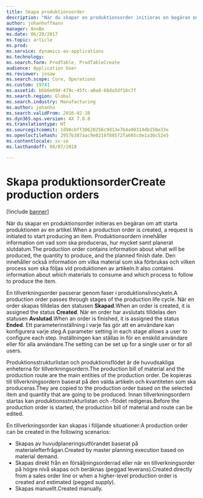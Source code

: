 ```yaml
---
title: Skapa produktionsorder
description: "När du skapar en produktionsorder initieras en begäran om att starta produktionen av en artikel. Produktionsordern innehåller information om vad som ska produceras, hur mycket samt planerat slutdatum. Den innehåller också information om vilka material som ska förbrukas och vilken process som ska följas vid produktionen av artikeln."
author: johanhoffmann
manager: AnnBe
ms.date: 06/20/2017
ms.topic: article
ms.prod: 
ms.service: dynamics-ax-applications
ms.technology: 
ms.search.form: ProdTable, ProdTableCreate
audience: Application User
ms.reviewer: josaw
ms.search.scope: Core, Operations
ms.custom: 19741
ms.assetid: bbb6e69d-479c-45fc-a0a8-66da5df16c7f
ms.search.region: Global
ms.search.industry: Manufacturing
ms.author: johanho
ms.search.validFrom: 2016-02-28
ms.dyn365.ops.version: AX 7.0.0
ms.translationtype: HT
ms.sourcegitcommit: 1d98cbff30620256c9d13e7b4a90314db150e33e
ms.openlocfilehash: 2957b387aac9e0218f88572fa605cde1a30c52e5
ms.contentlocale: sv-se
ms.lasthandoff: 08/07/2018

---
```


# <a name="create-production-orders"></a><span data-ttu-id="549e1-105">Skapa produktionsorder</span><span class="sxs-lookup"><span data-stu-id="549e1-105">Create production orders</span></span>

[!include [banner](../includes/banner.md)]

<span data-ttu-id="549e1-106">När du skapar en produktionsorder initieras en begäran om att starta produktionen av en artikel.</span><span class="sxs-lookup"><span data-stu-id="549e1-106">When a production order is created, a request is initiated to start producing an item.</span></span> <span data-ttu-id="549e1-107">Produktionsordern innehåller information om vad som ska produceras, hur mycket samt planerat slutdatum.</span><span class="sxs-lookup"><span data-stu-id="549e1-107">The production order contains information about what will be produced, the quantity to produce, and the planned finish date.</span></span> <span data-ttu-id="549e1-108">Den innehåller också information om vilka material som ska förbrukas och vilken process som ska följas vid produktionen av artikeln.</span><span class="sxs-lookup"><span data-stu-id="549e1-108">It also contains information about which materials to consume and which process to follow to produce the item.</span></span>

<span data-ttu-id="549e1-109">En tillverkningsorder passerar genom faser i produktionslivscykeln.</span><span class="sxs-lookup"><span data-stu-id="549e1-109">A production order passes through stages of the production life cycle.</span></span> <span data-ttu-id="549e1-110">När en order skapas tilldelas den statusen **Skapad**.</span><span class="sxs-lookup"><span data-stu-id="549e1-110">When an order is created, it is assigned the status **Created**.</span></span> <span data-ttu-id="549e1-111">När en order har avslutats tilldelas den statusen **Avslutad**.</span><span class="sxs-lookup"><span data-stu-id="549e1-111">When an order is finished, it is assigned the status **Ended**.</span></span> <span data-ttu-id="549e1-112">Ett parameterinställning i varje fas gör att en användare kan konfigurera varje steg.</span><span class="sxs-lookup"><span data-stu-id="549e1-112">A parameter setting in each stage allows a user to configure each step.</span></span> <span data-ttu-id="549e1-113">Inställningen kan ställas in för en enskild användare eller för alla användare.</span><span class="sxs-lookup"><span data-stu-id="549e1-113">The setting can be set up for a single user or for all users.</span></span>

<span data-ttu-id="549e1-114">Produktionsstrukturlistan och produktionsflödet är de huvudsakliga enheterna för tillverkningsordern.</span><span class="sxs-lookup"><span data-stu-id="549e1-114">The production bill of material and the production route are the main entities of the production order.</span></span> <span data-ttu-id="549e1-115">De kopieras till tillverkningsordern baserat på den valda artikeln och kvantiteten som ska produceras.</span><span class="sxs-lookup"><span data-stu-id="549e1-115">They are copied to the production order based on the selected item and quantity that are going to be produced.</span></span> <span data-ttu-id="549e1-116">Innan tillverkningsordern startas kan produktionsstrukturlistan och -flödet redigeras.</span><span class="sxs-lookup"><span data-stu-id="549e1-116">Before the production order is started, the production bill of material and route can be edited.</span></span>

<span data-ttu-id="549e1-117">En tillverkningsorder kan skapas i följande situationer:</span><span class="sxs-lookup"><span data-stu-id="549e1-117">A production order can be created in the following scenarios:</span></span>

-   <span data-ttu-id="549e1-118">Skapas av huvudplaneringsutförandet baserat på materialefterfrågan.</span><span class="sxs-lookup"><span data-stu-id="549e1-118">Created by master planning execution based on material demand.</span></span>
-   <span data-ttu-id="549e1-119">Skapas direkt från en försäljningsorderrad eller när en tillverkningsorder på högre nivå skapas och beräknas (peggad leverans).</span><span class="sxs-lookup"><span data-stu-id="549e1-119">Created directly from a sales order line or when a higher-level production order is created and estimated (pegged supply).</span></span>
-   <span data-ttu-id="549e1-120">Skapas manuellt.</span><span class="sxs-lookup"><span data-stu-id="549e1-120">Created manually.</span></span>





